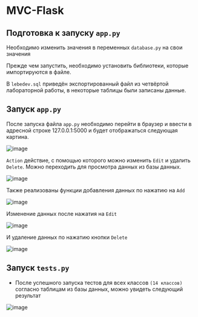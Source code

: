 # MVC-Flask

## Подготовка к запуску `app.py`

Необходимо изменить значения в переменных `database.py` на свои значения 

Прежде чем запустить, необходимо установить библиотеки, которые импортируются в файле.

В `lebedev.sql` приведён экспортированный файл из четвёртой лабораторной работы, в некоторые таблицы были записаны данные.

## Запуск `app.py`
После запуска файла `app.py` необходимо перейти в браузер и ввести в адресной строке 127.0.0.1:5000 и будет отображаться следующая картина.

![image](https://github.com/DmitriyLebedevNarfu/MVC-Flask/assets/134889373/dee15f36-98f6-4eae-99b6-24ccdcdc9d7f)

`Action` действие, с помощью которого можно изменить `Edit` и удалить `Delete`.
Можно переходить для просмотра данных из базы данных.

![image](https://github.com/DmitriyLebedevNarfu/MVC-Flask/assets/134889373/c57c560a-335a-4245-96c3-2ecbcb659873)

Также реализованы функции добавления данных по нажатию на `Add`

![image](https://github.com/DmitriyLebedevNarfu/MVC-Flask/assets/134889373/d42beb00-7b5a-494a-bf2a-0019ad805918)

Изменение данных после нажатия на `Edit`

![image](https://github.com/DmitriyLebedevNarfu/MVC-Flask/assets/134889373/2b4f5ae6-f690-456d-9d41-055692f2dd90)

И удаление данных по нажатию кнопки `Delete`

![image](https://github.com/DmitriyLebedevNarfu/MVC-Flask/assets/134889373/7521aed5-2da1-4a9a-8857-231877d3e141)

## Запуск `tests.py`
* После успешного запуска тестов для всех классов `(14 классов)` согласно таблицам из базы данных, можно увидеть следующий результат

![image](https://github.com/DmitriyLebedevNarfu/MVC-Flask/assets/134889373/b83e69d5-6f12-45ad-adbe-3b89aa3e45fd)
